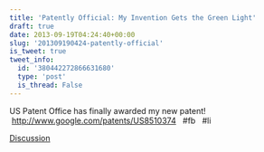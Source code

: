 ```yaml
---
title: 'Patently Official: My Invention Gets the Green Light'
draft: true
date: 2013-09-19T04:24:40+00:00
slug: '201309190424-patently-official'
is_tweet: true
tweet_info:
  id: '380442272866631680'
  type: 'post'
  is_thread: False
---
```




US Patent Office has finally awarded my new patent!  <http://www.google.com/patents/US8510374>   #fb   #li

[Discussion](https://x.com/sytelus/status/380442272866631680)
